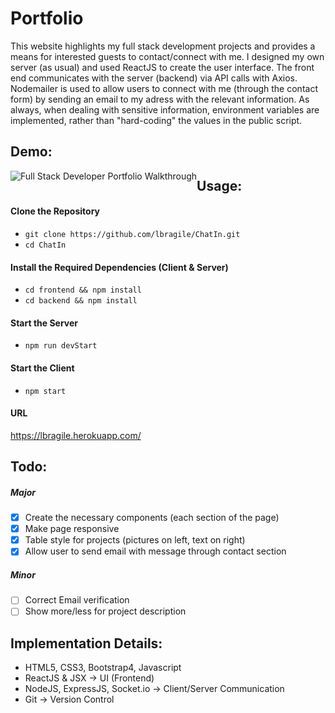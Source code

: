 # Portfolio

This website highlights my full stack development projects and provides a means for interested guests to contact/connect with me. I designed my own server (as usual) and used ReactJS to create the user interface. The front end communicates with the server (backend) via API calls with Axios. Nodemailer is used to allow users to connect with me (through the contact form) by sending an email to my adress with the relevant information. As always, when dealing with sensitive information, environment variables are implemented, rather than "hard-coding" the values in the public script.

## Demo:

<img src="./client/public/images/portfolio.gif" alt="Full Stack Developer Portfolio Walkthrough" style="float: left; zoom:100%;" />

## Usage:

#### Clone the Repository

- `git clone https://github.com/lbragile/ChatIn.git`
- `cd ChatIn`

#### Install the Required Dependencies (Client & Server)

- `cd frontend && npm install`
- `cd backend && npm install`

#### Start the Server

- `npm run devStart`

#### Start the Client

- `npm start`

#### URL

https://lbragile.herokuapp.com/

## Todo:

##### Major

- [x] Create the necessary components (each section of the page)
- [x] Make page responsive
- [x] Table style for projects (pictures on left, text on right)
- [x] Allow user to send email with message through contact section

##### Minor

- [ ] Correct Email verification
- [ ] Show more/less for project description

## Implementation Details:

- HTML5, CSS3, Bootstrap4, Javascript
- ReactJS & JSX → UI (Frontend)
- NodeJS, ExpressJS, Socket.io → Client/Server Communication
- Git → Version Control
